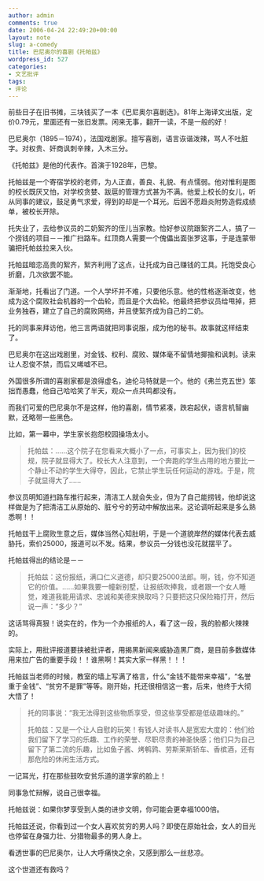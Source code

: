 ```yaml
---
author: admin
comments: true
date: 2006-04-24 22:49:20+00:00
layout: note
slug: a-comedy
title: 巴尼奥尔的喜剧《托帕兹》
wordpress_id: 527
categories:
- 文艺批评
tags:
- 评论
---
```


前些日子在旧书摊，三块钱买了一本《巴尼奥尔喜剧选》。81年上海译文出版，定价0.79元，里面还有一张旧发票。闲来无事，翻开一读，不是一般的好！
 
巴尼奥尔（1895－1974），法国戏剧家。擅写喜剧，语言诙谐泼辣，骂人不吐脏字。对权贵、奸商讽刺辛辣，入木三分。
 
《托帕兹》是他的代表作。首演于1928年，巴黎。
 
托帕兹是一个寄宿学校的老师，为人正直，善良、礼貌、有点懦弱。他对惟利是图的校长既厌又怕，对学校贪婪、跋扈的管理方式甚为不满。他爱上校长的女儿，听从同事的建议，鼓足勇气求爱，得到的却是一个耳光。后因不愿趋炎附势造假成绩单，被校长开除。
 

托失业了，去给参议员的二奶絮齐的侄儿当家教。恰好参议院跟絮齐二人，搞了一个捞钱的项目－－推广扫路车。红顶商人需要一个傀儡出面张罗这事，于是连蒙带骗把托帕兹拉来入伙。
 
托帕兹暗恋高贵的絮齐，絮齐利用了这点，让托成为自己赚钱的工具。托饱受良心折磨，几次欲罢不能。
 
渐渐地，托看出了门道。一个人学坏并不难，只要他乐意。他的性格逐渐改变，他成为这个腐败社会机器的一个齿轮，而且是个大齿轮。他最终把参议员给甩掉，把业务独吞，建立了自己的腐败网络，并且使絮齐成为自己的二奶。
 
托的同事来拜访他，他三言两语就把同事说服，成为他的秘书。故事就这样结束了。
 
巴尼奥尔在这出戏剧里，对金钱、权利、腐败、媒体毫不留情地揶揄和讽刺。读来让人忍俊不禁，而后又唏嘘不已。
 
外国很多所谓的喜剧家都是浪得虚名，迪伦马特就是一个。他的《弗兰克五世》笨拙而愚蠢，他自己哈哈笑了半天，观众一点共鸣都没有。

 
而我们可爱的巴尼奥尔不是这样，他的喜剧，情节紧凑，跌宕起伏，语言机智幽默，还略带一些黑色。
 
比如，第一幕中，学生家长抱怨校园操场太小。
 




<blockquote>托帕兹：……这个院子在您看来大概小了一点，可事实上，因为我们的校规，院子就显得大了。校长大人注意到，一个奔跑的学生占用的地方要比一个静止不动的学生大得夺，因此，它禁止学生玩任何运动的游戏。于是，院子就显得大了……</blockquote>




 
参议员明知道扫路车推行起来，清洁工人就会失业，但为了自己能捞钱，他却说这样做是为了把清洁工从原始的、脏兮兮的劳动中解放出来。这论调听起来是多么熟悉啊！！
 
托帕兹干上腐败生意之后，媒体当然心知肚明，于是一个道貌岸然的媒体代表去威胁托，索价25000，报道可以不发。结果，参议员一分钱也没花就摆平了。
 
托帕兹得出的结论是－－
 




<blockquote>托帕兹：这份报纸，满口仁义道德，却只要25000法郎。啊，钱，你不知道它的价值。……如果我要一幢新别墅，让报纸吹捧我，或者跟一个女人睡觉，难道我能用请求、忠诚和美德来换取吗？只要把这只保险箱打开，然后说一声：“多少？”</blockquote>




 
这话骂得真狠！说实在的，作为一个办报纸的人，看了这一段，我的脸都火辣辣的。

实际上，用批评报道要挟被批评者，用揭黑新闻来威胁造黑厂商，是目前多数媒体用来拉广告的重要手段！！谁黑啊！其实大家一样黑！！！
 
托帕兹当老师的时候，教室的墙上写满了格言，什么“金钱不能带来幸福”，“名誉重于金钱”、“贫穷不是罪”等等。刚开始，托还很相信这一套，后来，他终于大彻大悟了！
 




<blockquote>托的同事说：“我无法得到这些物质享受，但这些享受都是低级趣味的。”
 
托帕兹：又是一个让人自慰的玩笑！有钱人对读书人是宽宏大度的：他们给我们留下了学习的乐趣、工作的荣誉、尽职尽责的神圣快感；他们只为自己留下了第二流的乐趣，比如鱼子酱、烤鹌鹑、劳斯莱斯轿车、香槟酒，还有那危险的休闲生活方式。</blockquote>




 
一记耳光，打在那些鼓吹安贫乐道的道学家的脸上！
 
同事急忙辩解，说自己很幸福。
 
托帕兹说：如果你梦享受到人类的进步文明，你可能会更幸福1000倍。
 
托帕兹还说，你看到过一个女人喜欢贫穷的男人吗？即使在原始社会，女人的目光也停留在身强力壮、分猎物最多的男人身上。
 
看透世事的巴尼奥尔，让人大呼痛快之余，又感到那么一丝悲凉。
 
这个世道还有救吗？
